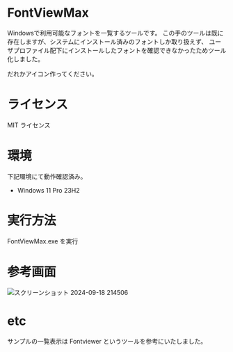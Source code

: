# FontViewMax
Windowsで利用可能なフォントを一覧するツールです。
この手のツールは既に存在しますが、システムにインストール済みのフォントしか取り扱えず、
ユーザプロファイル配下にインストールしたフォントを確認できなかったためツール化しました。

だれかアイコン作ってください。

# ライセンス
MIT ライセンス

# 環境
下記環境にて動作確認済み。

* Windows 11 Pro 23H2

# 実行方法
FontViewMax.exe を実行

# 参考画面
![スクリーンショット 2024-09-18 214506](https://github.com/user-attachments/assets/da4c5958-f77d-4a8e-a08f-6839553b5eeb)


# etc
サンプルの一覧表示は Fontviewer というツールを参考にいたしました。
